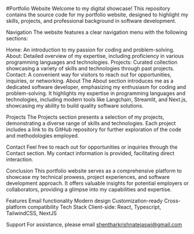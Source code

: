 #Portfolio Website
Welcome to my digital showcase! This repository contains the source code for my portfolio website, designed to highlight my skills, projects, and professional background in software development.

Navigation
The website features a clear navigation menu with the following sections:

Home: An introduction to my passion for coding and problem-solving.
About: Detailed overview of my expertise, including proficiency in various programming languages and technologies.
Projects: Curated collection showcasing a variety of skills and technologies through past projects.
Contact: A convenient way for visitors to reach out for opportunities, inquiries, or networking.
About
The About section introduces me as a dedicated software developer, emphasizing my enthusiasm for coding and problem-solving. It highlights my expertise in programming languages and technologies, including modern tools like Langchain, Streamlit, and Next.js, showcasing my ability to build quality software solutions.

Projects
The Projects section presents a selection of my projects, demonstrating a diverse range of skills and technologies. Each project includes a link to its GitHub repository for further exploration of the code and methodologies employed.

Contact
Feel free to reach out for opportunities or inquiries through the Contact section. My contact information is provided, facilitating direct interaction.

Conclusion
This portfolio website serves as a comprehensive platform to showcase my technical prowess, project experiences, and software development approach. It offers valuable insights for potential employers or collaborators, providing a glimpse into my capabilities and expertise.

Features
Email functionality
Modern design
Customization-ready
Cross-platform compatibility
Tech Stack
Client-side: React, Typescript, TailwindCSS, NextJS

Support
For assistance, please email shentharkrishnatejaswi@gmail.com
